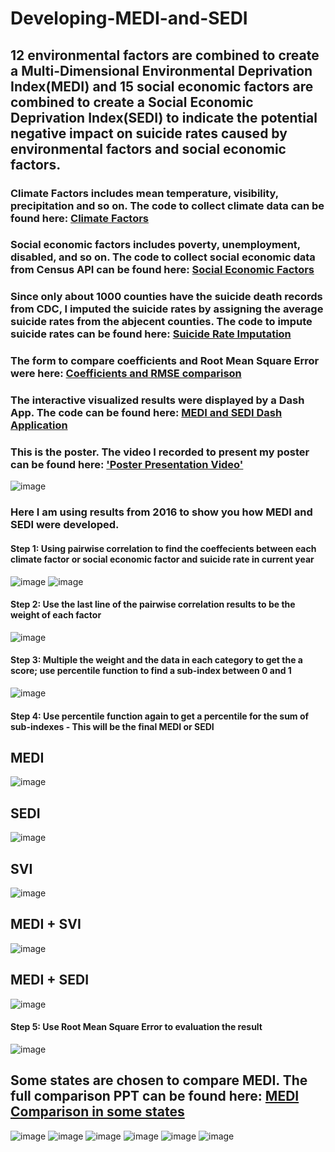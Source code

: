 # Developing-MEDI-and-SEDI
## 12 environmental factors are combined to create a Multi-Dimensional Environmental Deprivation Index(MEDI)  and 15 social economic factors are combined to create a Social Economic Deprivation Index(SEDI) to indicate the potential negative impact on suicide rates caused by environmental factors and social economic factors.
### Climate Factors includes mean temperature, visibility, precipitation and so on. The code to collect climate data can be found here:  [Climate Factors](https://github.com/Wenhuan2516/Climate-Data-Scraping)
### Social economic factors includes poverty, unemployment, disabled, and so on. The code to collect social economic data from Census API can be found here: [Social Economic Factors](https://github.com/Wenhuan2516/Census-API-data-collection)
### Since only about 1000 counties have the suicide death records from CDC, I imputed the suicide rates by assigning the average suicide rates from the abjecent counties. The code to impute suicide rates can be found here: [Suicide Rate Imputation](https://github.com/Wenhuan2516/SuicideRatesDataImputation)
### The form to compare coefficients and Root Mean Square Error were here: [Coefficients and RMSE comparison](https://docs.google.com/spreadsheets/d/1bYvy_ZorYkxhBcsd2F1QwCtBal5hvAIoIU-v7us_fYo/edit#gid=565528874)

### The interactive visualized results were displayed by a Dash App. The code can be found here: [MEDI and SEDI Dash Application](https://github.com/Wenhuan2516/MEDI-and-SEDI-Dash-Application)
### This is the poster. The video I recorded to present my poster can be found here: ['Poster Presentation Video'](https://www.youtube.com/watch?v=OYm15fynyu8&feature=youtu.be)

<img src="https://github.com/Wenhuan2516/Developing-MEDI-and-SEDI/blob/main/poster-full.png" alt="image" title="medi">

### Here I am using results from 2016 to show you how MEDI and SEDI were developed.

#### Step 1: Using pairwise correlation to find the coeffecients between each climate factor or social economic factor and suicide rate in current year
<img src="https://github.com/Wenhuan2516/Developing-MEDI-and-SEDI/blob/main/pairwise.png" alt="image" title="medi">
<img src="https://github.com/Wenhuan2516/Developing-MEDI-and-SEDI/blob/main/pairwise-2.png" alt="image" title="medi">

#### Step 2: Use the last line of the pairwise correlation results to be the weight of each factor 
<img src="https://github.com/Wenhuan2516/Developing-MEDI-and-SEDI/blob/main/weight.png" alt="image" title="medi">

#### Step 3: Multiple the weight and the data in each category to get the a score; use percentile function to find a sub-index between 0 and 1
<img src="https://github.com/Wenhuan2516/Developing-MEDI-and-SEDI/blob/main/percentile.png" alt="image" title="medi">

#### Step 4: Use percentile function again to get a percentile for the sum of sub-indexes - This will be the final MEDI or SEDI
## MEDI
<img src="https://github.com/Wenhuan2516/Developing-MEDI-and-SEDI/blob/main/MEDI-2016.png" alt="image" title="medi">

## SEDI
<img src="https://github.com/Wenhuan2516/Developing-MEDI-and-SEDI/blob/main/SEDI-2016.png" alt="image" title="medi">

## SVI
<img src="https://github.com/Wenhuan2516/Developing-MEDI-and-SEDI/blob/main/SVI-2016.png" alt="image" title="medi">

## MEDI + SVI
<img src="https://github.com/Wenhuan2516/Developing-MEDI-and-SEDI/blob/main/updated-index.png" alt="image" title="medi">

## MEDI + SEDI
<img src="https://github.com/Wenhuan2516/Developing-MEDI-and-SEDI/blob/main/medi+sedi-2016.png" alt="image" title="medi">

#### Step 5: Use Root Mean Square Error to evaluation the result
<img src="https://github.com/Wenhuan2516/Developing-MEDI-and-SEDI/blob/main/evaluation.png" alt="image" title="medi">

## Some states are chosen to compare MEDI. The full comparison PPT can be found here: [MEDI Comparison in some states](https://docs.google.com/presentation/d/1fLIHfY_L9HCYICEGvxbB-1jxjH0KwQO_KRyAm56dc6w/edit?usp=sharing)

<img src="https://github.com/Wenhuan2516/Developing-MEDI-and-SEDI/blob/main/colorado.png" alt="image" title="medi">
<img src="https://github.com/Wenhuan2516/Developing-MEDI-and-SEDI/blob/main/comparison1.png" alt="image" title="medi">
<img src="https://github.com/Wenhuan2516/Developing-MEDI-and-SEDI/blob/main/comparison2.png" alt="image" title="medi">
<img src="https://github.com/Wenhuan2516/Developing-MEDI-and-SEDI/blob/main/comparison3.png" alt="image" title="medi">
<img src="https://github.com/Wenhuan2516/Developing-MEDI-and-SEDI/blob/main/comparison4.png" alt="image" title="medi">
<img src="https://github.com/Wenhuan2516/Developing-MEDI-and-SEDI/blob/main/comparison5.png" alt="image" title="medi">
